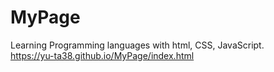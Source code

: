 # MyPage
Learning Programming languages with html, CSS, JavaScript.  
https://yu-ta38.github.io/MyPage/index.html
